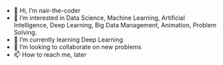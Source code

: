 - 👋 Hi, I’m  nair-the-coder 
- 👀 I’m interested in Data Science, Machine Learning, Artificial Intelligence, Deep Learning, Big Data Management, Animation, Problem Solving.
- 🌱 I’m currently learning Deep Learning
- 💞️ I’m looking to collaborate on new problems
- 📫 How to reach me, later

<!---
nairthecoder/nairthecoder is a ✨ special ✨ repository because its `README.md` (this file) appears on your GitHub profile.
You can click the Preview link to take a look at your changes.
--->
